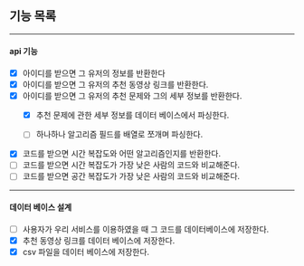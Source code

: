 ## 기능 목록

---

#### api 기능

- [x] 아이디를 받으면 그 유저의 정보를 반환한다
- [x] 아이디를 받으면 그 유저의 추천 동영상 링크를 반환한다.
- [x] 아이디를 받으면 그 유저의 추천 문제와 그의 세부 정보를 반환한다.
    - [x] 추천 문제에 관한 세부 정보를 데이터 베이스에서 파싱한다.
    - [ ] 하나하나 알고리즘 필드를 배열로 쪼개며 파싱한다.


- [x] 코드를 받으면 시간 복잡도와 어떤 알고리즘인지를 반환한다.
- [ ] 코드를 받으면 시간 복잡도가 가장 낮은 사람의 코드와 비교해준다.
- [ ] 코드를 받으면 공간 복잡도가 가장 낮은 사람의 코드와 비교해준다.

---

#### 데이터 베이스 설계

- [ ] 사용자가 우리 서비스를 이용하였을 때 그 코드를 데이터베이스에 저장한다.
- [x] 추천 동영상 링크를 데이터 베이스에 저장한다.
- [x] csv 파일을 데이터 베이스에 저장한다.